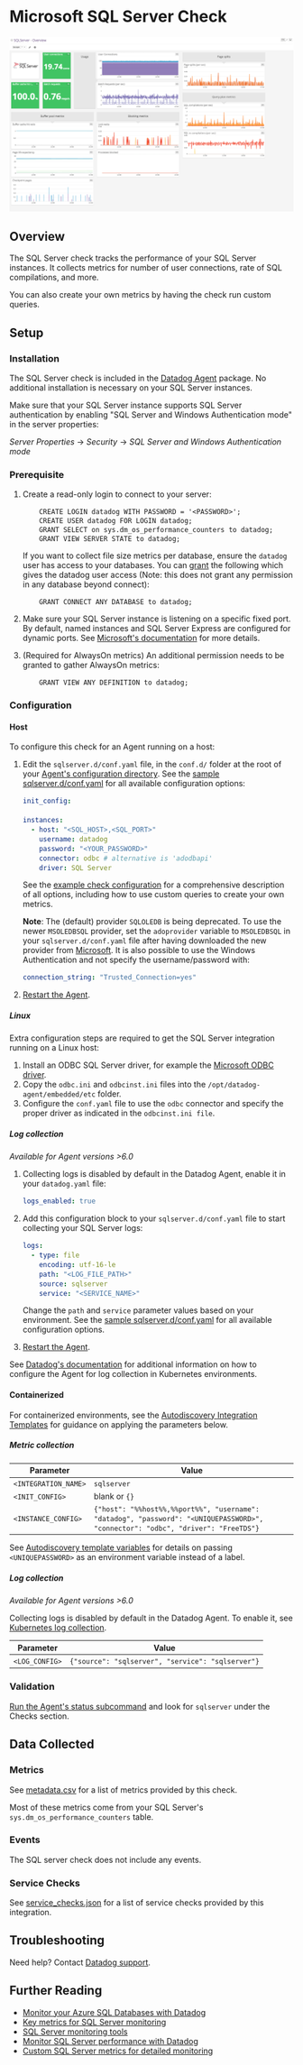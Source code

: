# Microsoft SQL Server Check

![SQL server Graph][1]

## Overview

The SQL Server check tracks the performance of your SQL Server instances. It collects metrics for number of user connections, rate of SQL compilations, and more.

You can also create your own metrics by having the check run custom queries.

## Setup

### Installation

The SQL Server check is included in the [Datadog Agent][3] package. No additional installation is necessary on your SQL Server instances.

Make sure that your SQL Server instance supports SQL Server authentication by enabling "SQL Server and Windows Authentication mode" in the server properties:

_Server Properties_ -> _Security_ -> _SQL Server and Windows Authentication mode_

### Prerequisite

1. Create a read-only login to connect to your server:

    ```text
        CREATE LOGIN datadog WITH PASSWORD = '<PASSWORD>';
        CREATE USER datadog FOR LOGIN datadog;
        GRANT SELECT on sys.dm_os_performance_counters to datadog;
        GRANT VIEW SERVER STATE to datadog;
    ```
   
   If you want to collect file size metrics per database, ensure the `datadog` user has access to your databases.
   You can [grant][26] the following which gives the datadog user access (Note: this does not grant any permission in any database beyond connect):
   
   ```text
       GRANT CONNECT ANY DATABASE to datadog; 
   ```

2. Make sure your SQL Server instance is listening on a specific fixed port. By default, named instances and SQL Server Express are configured for dynamic ports. See [Microsoft's documentation][15] for more details.

3. (Required for AlwaysOn metrics)  An additional permission needs to be granted to gather AlwaysOn metrics:

    ```text
        GRANT VIEW ANY DEFINITION to datadog;
    ```

### Configuration

<!-- xxx tabs xxx -->
<!-- xxx tab "Host" xxx -->

#### Host

To configure this check for an Agent running on a host:

1. Edit the `sqlserver.d/conf.yaml` file, in the `conf.d/` folder at the root of your [Agent's configuration directory][4]. See the [sample sqlserver.d/conf.yaml][5] for all available configuration options:

   ```yaml
   init_config:

   instances:
     - host: "<SQL_HOST>,<SQL_PORT>"
       username: datadog
       password: "<YOUR_PASSWORD>"
       connector: odbc # alternative is 'adodbapi'
       driver: SQL Server
   ```

    See the [example check configuration][5] for a comprehensive description of all options, including how to use custom queries to create your own metrics.

    **Note**: The (default) provider `SQLOLEDB` is being deprecated. To use the newer `MSOLEDBSQL` provider, set the `adoprovider` variable to `MSOLEDBSQL` in your `sqlserver.d/conf.yaml` file after having downloaded the new provider from [Microsoft][6]. It is also possible to use the Windows Authentication and not specify the username/password with:

      ```yaml
      connection_string: "Trusted_Connection=yes"
      ```

2. [Restart the Agent][7].

##### Linux

Extra configuration steps are required to get the SQL Server integration running on a Linux host:

1. Install an ODBC SQL Server driver, for example the [Microsoft ODBC driver][10].
2. Copy the `odbc.ini` and `odbcinst.ini` files into the `/opt/datadog-agent/embedded/etc` folder.
3. Configure the `conf.yaml` file to use the `odbc` connector and specify the proper driver as indicated in the `odbcinst.ini file`.

##### Log collection

_Available for Agent versions >6.0_

1. Collecting logs is disabled by default in the Datadog Agent, enable it in your `datadog.yaml` file:

    ```yaml
    logs_enabled: true
    ```

2. Add this configuration block to your `sqlserver.d/conf.yaml` file to start collecting your SQL Server logs:

    ```yaml
    logs:
      - type: file
        encoding: utf-16-le
        path: "<LOG_FILE_PATH>"
        source: sqlserver
        service: "<SERVICE_NAME>"
    ```

    Change the `path` and `service` parameter values based on your environment. See the [sample sqlserver.d/conf.yaml][8] for all available configuration options.

3. [Restart the Agent][7].

See [Datadog's documentation][9] for additional information on how to configure the Agent for log collection in Kubernetes environments.


<!-- xxz tab xxx -->
<!-- xxx tab "Containerized" xxx -->

#### Containerized

For containerized environments, see the [Autodiscovery Integration Templates][2] for guidance on applying the parameters below.

##### Metric collection

| Parameter            | Value                                                                                                                            |
| -------------------- | -------------------------------------------------------------------------------------------------------------------------------- |
| `<INTEGRATION_NAME>` | `sqlserver`                                                                                                                      |
| `<INIT_CONFIG>`      | blank or `{}`                                                                                                                    |
| `<INSTANCE_CONFIG>`  | `{"host": "%%host%%,%%port%%", "username": "datadog", "password": "<UNIQUEPASSWORD>", "connector": "odbc", "driver": "FreeTDS"}` |

See [Autodiscovery template variables][23] for details on passing `<UNIQUEPASSWORD>` as an environment variable instead of a label.

##### Log collection

_Available for Agent versions >6.0_

Collecting logs is disabled by default in the Datadog Agent. To enable it, see [Kubernetes log collection][24].

| Parameter      | Value                                             |
| -------------- | ------------------------------------------------- |
| `<LOG_CONFIG>` | `{"source": "sqlserver", "service": "sqlserver"}` |

<!-- xxz tab xxx -->
<!-- xxz tabs xxx -->

### Validation

[Run the Agent's status subcommand][11] and look for `sqlserver` under the Checks section.

## Data Collected

### Metrics

See [metadata.csv][12] for a list of metrics provided by this check.

Most of these metrics come from your SQL Server's `sys.dm_os_performance_counters` table.

### Events

The SQL server check does not include any events.

### Service Checks

See [service_checks.json][25] for a list of service checks provided by this integration.

## Troubleshooting

Need help? Contact [Datadog support][13].

## Further Reading

- [Monitor your Azure SQL Databases with Datadog][17]
- [Key metrics for SQL Server monitoring][18]
- [SQL Server monitoring tools][19]
- [Monitor SQL Server performance with Datadog][20]
- [Custom SQL Server metrics for detailed monitoring][21]

[1]: https://raw.githubusercontent.com/DataDog/integrations-core/master/sqlserver/images/sqlserver_dashboard.png
[2]: https://docs.datadoghq.com/agent/kubernetes/integrations/
[3]: https://app.datadoghq.com/account/settings#agent
[4]: https://docs.datadoghq.com/agent/guide/agent-configuration-files/#agent-configuration-directory
[5]: https://github.com/DataDog/integrations-core/blob/master/sqlserver/datadog_checks/sqlserver/data/conf.yaml.example
[6]: https://docs.microsoft.com/en-us/sql/connect/oledb/oledb-driver-for-sql-server?view=sql-server-2017
[7]: https://docs.datadoghq.com/agent/guide/agent-commands/#start-stop-and-restart-the-agent
[8]: https://github.com/DataDog/integrations-core/blob/master/sqlserver/datadog_checks/sqlserver/data/conf.yaml.example
[9]: https://docs.datadoghq.com/agent/kubernetes/log/
[10]: https://docs.microsoft.com/en-us/sql/connect/odbc/linux-mac/installing-the-microsoft-odbc-driver-for-sql-server?view=sql-server-2017
[11]: https://docs.datadoghq.com/agent/guide/agent-commands/#agent-status-and-information
[12]: https://github.com/DataDog/integrations-core/blob/master/sqlserver/metadata.csv
[13]: https://docs.datadoghq.com/help/
[15]: https://docs.microsoft.com/en-us/sql/tools/configuration-manager/tcp-ip-properties-ip-addresses-tab
[17]: https://www.datadoghq.com/blog/monitor-azure-sql-databases-datadog
[18]: https://www.datadoghq.com/blog/sql-server-monitoring
[19]: https://www.datadoghq.com/blog/sql-server-monitoring-tools
[20]: https://www.datadoghq.com/blog/sql-server-performance
[21]: https://www.datadoghq.com/blog/sql-server-metrics
[23]: https://docs.datadoghq.com/agent/faq/template_variables/
[24]: https://docs.datadoghq.com/agent/kubernetes/log/
[25]: https://github.com/DataDog/integrations-core/blob/master/sqlserver/assets/service_checks.json
[26]: https://docs.microsoft.com/en-us/sql/t-sql/statements/grant-server-permissions-transact-sql?view=sql-server-ver15
